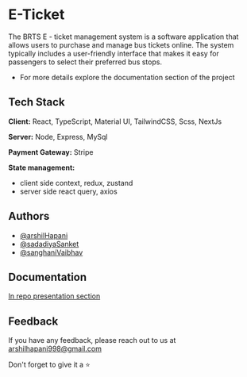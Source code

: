 # E-Ticket

The BRTS E - ticket management system is a software application that allows users to purchase and manage bus tickets online. The system typically includes a user-friendly interface that makes it easy for passengers to select their preferred bus stops.

- For more details explore the documentation section of the project

## Tech Stack

**Client:** React, TypeScript, Material UI, TailwindCSS, Scss, NextJs

**Server:** Node, Express, MySql

**Payment Gateway:** Stripe

**State management:**

- client side
  context, redux, zustand
- server side
  react query, axios

## Authors

- [@arshilHapani](https://github.com/ArshilHapani/)
- [@sadadiyaSanket](https://github.com/sanket-164)
- [@sanghaniVaibhav](https://github.com/Vaibhavksanghani)

## Documentation

[In repo presentation section](https://github.com/ArshilHapani/E-Ticket_Diploma_Sem-6_V2/tree/master/docs)

## Feedback

If you have any feedback, please reach out to us at [arshilhapani998@gmail.com](https://gmail.com/arshilhapani998)

Don't forget to give it a ⭐